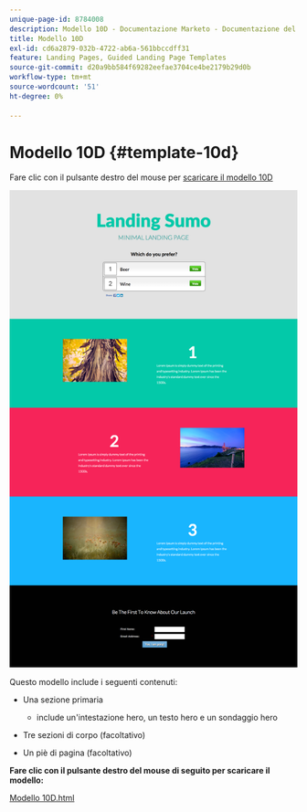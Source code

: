 ```yaml
---
unique-page-id: 8784008
description: Modello 10D - Documentazione Marketo - Documentazione del prodotto
title: Modello 10D
exl-id: cd6a2879-032b-4722-ab6a-561bbccdff31
feature: Landing Pages, Guided Landing Page Templates
source-git-commit: d20a9bb584f69282eefae3704ce4be2179b29d0b
workflow-type: tm+mt
source-wordcount: '51'
ht-degree: 0%

---
```


# Modello 10D {#template-10d}

Fare clic con il pulsante destro del mouse per [scaricare il modello 10D](https://experienceleague.adobe.com/landing/marketo/lp-templates/template-10d.html?lang=it)

![](assets/image2015-7-27-11-3a3-3a12.png)

Questo modello include i seguenti contenuti:

* Una sezione primaria

   * include un&#39;intestazione hero, un testo hero e un sondaggio hero

* Tre sezioni di corpo (facoltativo)
* Un piè di pagina (facoltativo)

**Fare clic con il pulsante destro del mouse di seguito per scaricare il modello:**

[Modello 10D.html](https://experienceleague.adobe.com/landing/marketo/lp-templates/template-10d.html?lang=it)
